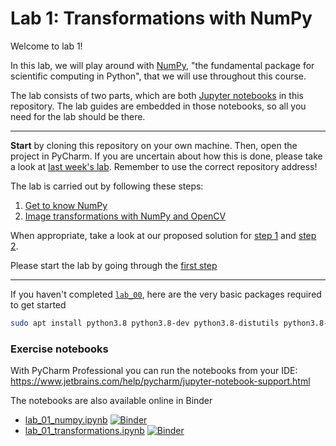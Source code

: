 # Lab 1: Transformations with NumPy
Welcome to lab 1!

In this lab, we will play around with [NumPy](https://numpy.org/), "the fundamental package for scientific computing in Python", that we will use throughout this course.

The lab consists of two parts, which are both [Jupyter notebooks](https://jupyter.org/) in this repository.
The lab guides are embedded in those notebooks, so all you need for the lab should be there.

---

**Start** by cloning this repository on your own machine. Then, open the project in PyCharm. If you are uncertain about how this is done, please take a look at [last week's lab](https://github.com/tek5030/lab_00/blob/master/py/lab-guide/1-open-project-in-pycharm.md). Remember to use the correct repository address!

The lab is carried out by following these steps:
1. [Get to know NumPy](lab_01_numpy.ipynb)
2. [Image transformations with NumPy and OpenCV](lab_01_transformations.ipynb)

When appropriate, take a look at our proposed solution for [step 1](solution/lab_01_numpy.ipynb) and [step 2](solution/lab_01_transformations.ipynb).

Please start the lab by going through the [first step](lab_01_numpy.ipynb)

---

If you haven't completed [`lab_00`](../lab_00), here are the very basic packages required to get started
```bash
sudo apt install python3.8 python3.8-dev python3.8-distutils python3.8-venv
```

### Exercise notebooks
With PyCharm Professional you can run the notebooks from your IDE:\
https://www.jetbrains.com/help/pycharm/jupyter-notebook-support.html

The notebooks are also available online in Binder
- [lab_01_numpy.ipynb][binder-part-1] [![Binder](https://mybinder.org/badge_logo.svg)][binder-part-1]
- [lab_01_transformations.ipynb][binder-part-2] [![Binder](https://mybinder.org/badge_logo.svg)][binder-part-2]

[binder-part-1]: https://mybinder.org/v2/gh/tek5030/lab_01/master?labpath=py%2Flab_01_numpy.ipynb
[binder-part-2]: https://mybinder.org/v2/gh/tek5030/lab_01/master?labpath=py%2Flab_02_transformations.ipynb

